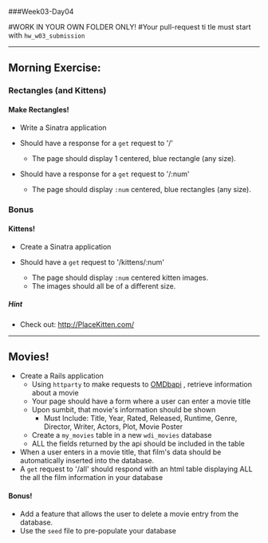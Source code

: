 ###Week03-Day04

#WORK IN YOUR OWN FOLDER ONLY!
#Your pull-request ti	tle must start with `hw_w03_submission`

---

## Morning Exercise:
### Rectangles (and Kittens)

#### Make Rectangles!

- Write a Sinatra application

- Should have a response for a `get` request to '/'
	- The page should display 1 centered, blue rectangle (any size).
		
- Should have a response for a `get` request to '/:num'
	- The page should display `:num` centered, blue rectangles (any size).


### Bonus

#### Kittens!

- Create a Sinatra application

- Should have a `get` request to '/kittens/:num' 
	- The page should display `:num` centered kitten images.
	- The images should all be of a different size.

##### Hint
- Check out:  http://PlaceKitten.com/


---


## Movies!
- Create a Rails application
	- Using `httparty` to make requests to [OMDbapi](http://www.omdbapi.com/) , retrieve information about a movie
	- Your page should have a form where a user can enter a movie title
	- Upon sumbit, that movie's information should be shown
		- Must Include: Title, Year, Rated, Released, Runtime, Genre, Director, Writer, Actors, Plot, Movie Poster
	- Create a `my_movies` table in a new `wdi_movies` database
	- ALL the fields returned by the api should be included in the table
- When a user enters in a movie title, that film's data should be automatically inserted into the database.
- A `get` request to '/all' should respond with an html table displaying ALL the all the film information in your database

#### Bonus!

- Add a feature that allows the user to delete a movie entry from the database.   
- Use the `seed` file to pre-populate your database


